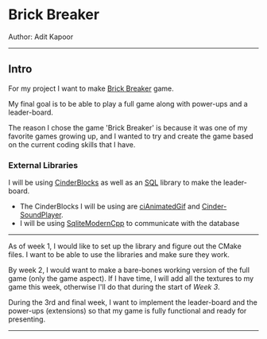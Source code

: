 # Brick Breaker

Author: Adit Kapoor

---
## Intro
For my project I want to make [Brick Breaker](https://en.wikipedia.org/wiki/Brick_Breaker) game.

My final goal is to be able to play a full game along with power-ups and a leader-board.

The reason I chose the game 'Brick Breaker' is because it was one of my favorite games growing up, and I wanted to try
and create the game based on the current coding skills that I have.

### External Libraries
I will be using [CinderBlocks](https://libcinder.org/docs/guides/cinder-blocks/index.html) as well as an
[SQL](https://en.wikipedia.org/wiki/SQL) library to make the leader-board.
- The CinderBlocks I will be using are [ciAnimatedGif](https://github.com/cwhitney/ciAnimatedGif) and
[Cinder-SoundPlayer](https://github.com/redpaperheart/Cinder-SoundPlayer).
- I will be using [SqliteModernCpp](https://github.com/SqliteModernCpp/sqlite_modern_cpp) to communicate with the
database
---

As of week 1, I would like to set up the library and figure out the CMake files. I want to be able to use the libraries 
and make sure they work. 

By week 2, I would want to make a bare-bones working version of the full game (only the game aspect). If I have time, I
will add all the textures to my game this week, otherwise I'll do that during the start of *Week 3*.

During the 3rd and final week, I want to implement the leader-board and the power-ups (extensions) so that my game
is fully functional and ready for presenting.

---

